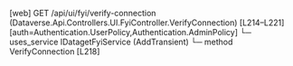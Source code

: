 [web] GET /api/ui/fyi/verify-connection  (Dataverse.Api.Controllers.UI.FyiController.VerifyConnection)  [L214–L221] [auth=Authentication.UserPolicy,Authentication.AdminPolicy]
  └─ uses_service IDatagetFyiService (AddTransient)
    └─ method VerifyConnection [L218]

